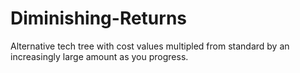 # Diminishing-Returns
Alternative tech tree with cost values multipled from standard by an increasingly large amount as you progress.
